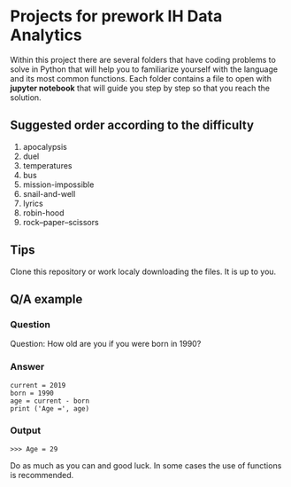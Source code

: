 # Projects for prework IH Data Analytics

Within this project there are several folders that have coding problems to solve in Python that will help you to familiarize yourself with the language and its most common functions. Each folder contains a file to open with **jupyter notebook** that will guide you step by step so that you reach the solution.

## Suggested order according to the difficulty

1. apocalypsis
2. duel
3. temperatures
4. bus
5. mission-impossible
6. snail-and-well
7. lyrics
8. robin-hood
9. rock–paper–scissors

## Tips

Clone this repository or work localy downloading the files. It is up to you.

## Q/A example

### Question

Question: How old are you if you were born in 1990?

### Answer
```
current = 2019
born = 1990
age = current - born
print ('Age =', age)
```
### Output
```
>>> Age = 29
```

Do as much as you can and good luck. In some cases the use of functions is recommended. 

